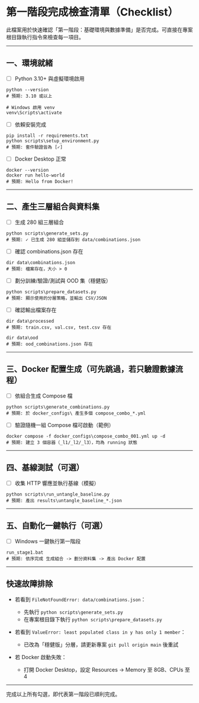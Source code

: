 # 第一階段完成檢查清單（Checklist）

此檔案用於快速確認「第一階段：基礎環境與數據準備」是否完成。可直接在專案根目錄執行指令來檢查每一項目。

---

## 一、環境就緒

- [ ] Python 3.10+ 與虛擬環境啟用
```
python --version
# 預期: 3.10 或以上

# Windows 啟用 venv
venv\Scripts\activate
```

- [ ] 依賴安裝完成
```
pip install -r requirements.txt
python scripts\setup_environment.py
# 預期: 套件驗證皆為 [✓]
```

- [ ] Docker Desktop 正常
```
docker --version
docker run hello-world
# 預期: Hello from Docker!
```

---

## 二、產生三層組合與資料集

- [ ] 生成 280 組三層組合
```
python scripts\generate_sets.py
# 預期: ✓ 已生成 280 組並儲存到 data/combinations.json
```

- [ ] 確認 combinations.json 存在
```
dir data\combinations.json
# 預期: 檔案存在，大小 > 0
```

- [ ] 劃分訓練/驗證/測試與 OOD 集（穩健版）
```
python scripts\prepare_datasets.py
# 預期: 顯示使用的分層策略，並輸出 CSV/JSON
```

- [ ] 確認輸出檔案存在
```
dir data\processed
# 預期: train.csv, val.csv, test.csv 存在

dir data\ood
# 預期: ood_combinations.json 存在
```

---

## 三、Docker 配置生成（可先跳過，若只驗證數據流程）

- [ ] 依組合生成 Compose 檔
```
python scripts\generate_combinations.py
# 預期: 於 docker_configs\ 產生多個 compose_combo_*.yml
```

- [ ] 驗證隨機一組 Compose 檔可啟動（範例）
```
docker compose -f docker_configs\compose_combo_001.yml up -d
# 預期: 建立 3 個容器（_l1/_l2/_l3），均為 running 狀態
```

---

## 四、基線測試（可選）

- [ ] 收集 HTTP 響應並執行基線（模擬）
```
python scripts\run_untangle_baseline.py
# 預期: 產出 results\untangle_baseline_*.json
```

---

## 五、自動化一鍵執行（可選）

- [ ] Windows 一鍵執行第一階段
```
run_stage1.bat
# 預期: 依序完成 生成組合 -> 劃分資料集 -> 產出 Docker 配置
```

---

## 快速故障排除

- 若看到 `FileNotFoundError: data/combinations.json`：
  - 先執行 `python scripts\generate_sets.py`
  - 在專案根目錄下執行 `python scripts\prepare_datasets.py`

- 若看到 `ValueError: least populated class in y has only 1 member`：
  - 已改為「穩健版」分層，請更新專案 `git pull origin main` 後重試

- 若 Docker 啟動失敗：
  - 打開 Docker Desktop，設定 Resources → Memory 至 8GB、CPUs 至 4

---

完成以上所有勾選，即代表第一階段已順利完成。

